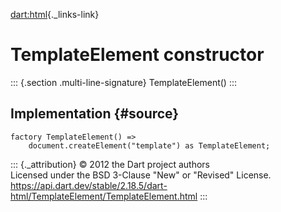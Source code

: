 [dart:html](../../dart-html/dart-html-library){._links-link}

TemplateElement constructor
===========================

::: {.section .multi-line-signature}
TemplateElement()
:::

Implementation {#source}
--------------

``` {.language-dart data-language="dart"}
factory TemplateElement() =>
    document.createElement("template") as TemplateElement;
```

::: {._attribution}
© 2012 the Dart project authors\
Licensed under the BSD 3-Clause \"New\" or \"Revised\" License.\
<https://api.dart.dev/stable/2.18.5/dart-html/TemplateElement/TemplateElement.html>
:::
